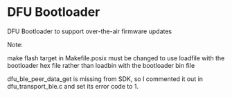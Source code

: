 DFU Bootloader
==========

DFU Bootloader to support over-the-air firmware updates

Note:

make flash target in Makefile.posix must be changed to use loadfile with
the bootloader hex file rather than loadbin with the bootloader bin file

dfu_ble_peer_data_get is missing from SDK, so I commented it out in
dfu_transport_ble.c and set its error code to 1.


